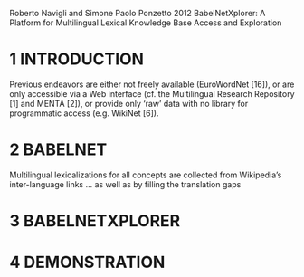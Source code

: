 Roberto Navigli and Simone Paolo Ponzetto
2012
BabelNetXplorer: A Platform for Multilingual Lexical Knowledge Base 
  Access and Exploration

# 1 INTRODUCTION

Previous endeavors are either not freely available (EuroWordNet [16]), or are
only accessible via a Web interface (cf. the Multilingual Research Repository
[1] and MENTA [2]), or provide only ‘raw’ data with no library for programmatic
access (e.g.  WikiNet [6]).

# 2 BABELNET

Multilingual lexicalizations for all concepts are collected from Wikipedia’s
inter-language links ... as well as by filling the translation gaps

# 3 BABELNETXPLORER

# 4 DEMONSTRATION
